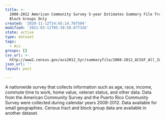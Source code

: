 ```yaml
---
title: >-
  2008-2012 American Community Survey 5-year Estimates Summary File Tracts and
  Block Groups Only
created: '2020-11-12T14:45:14.707504'
modified: '2021-03-11T05:38:50.677326'
state: active
type: dataset
tags:
  - Acs
groups: []
csv_url: >-
  http://www2.census.gov/acs2012_5yr/summaryfile/2008-2012_ACSSF_All_In_2_Giant_Files(Experienced-Users-Only)/Tracts_Block_Groups_Only.tar.gz
json_url: ''
layout: post

---
```

A nationwide survey that collects information such as age, race, income, commute time to work, home value, veteran status, and other data. Data from the American Community Survey and the Puerto Rico Community Survey were collected during calendar years 2008-2012. Data available for small geographies. Census tract and block group data are available in another dataset.

